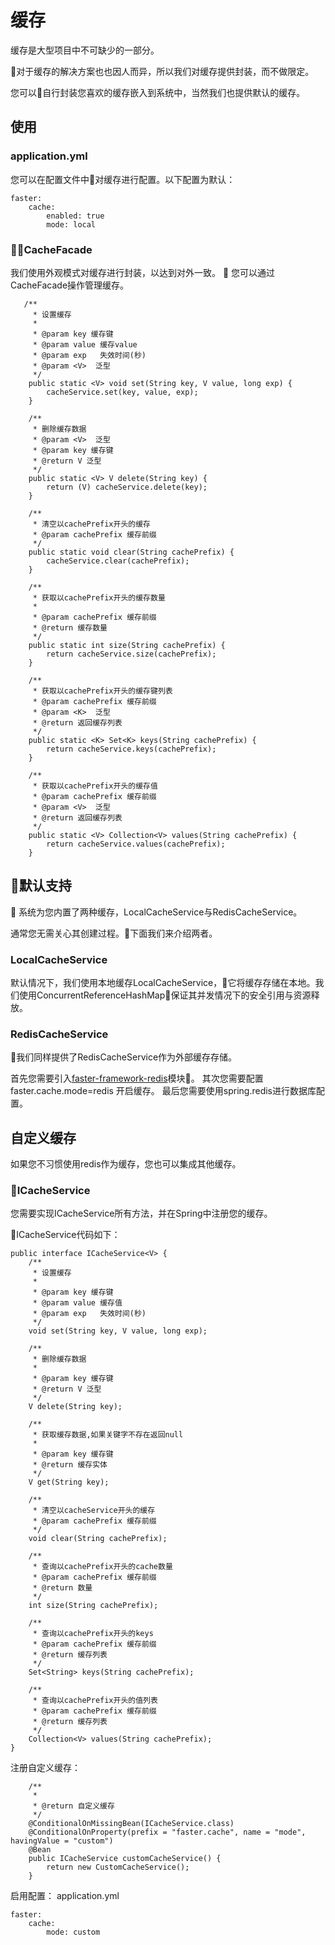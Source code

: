 # 缓存

缓存是大型项目中不可缺少的一部分。

对于缓存的解决方案也也因人而异，所以我们对缓存提供封装，而不做限定。

您可以自行封装您喜欢的缓存嵌入到系统中，当然我们也提供默认的缓存。

## 使用

### application.yml

您可以在配置文件中对缓存进行配置。以下配置为默认：

```
faster:
    cache:
        enabled: true
        mode: local
```

### CacheFacade

我们使用外观模式对缓存进行封装，以达到对外一致。

您可以通过CacheFacade操作管理缓存。

```
   /**
     * 设置缓存
     *
     * @param key 缓存键
     * @param value 缓存value
     * @param exp   失效时间(秒)
     * @param <V>  泛型
     */
    public static <V> void set(String key, V value, long exp) {
        cacheService.set(key, value, exp);
    }

    /**
     * 删除缓存数据
     * @param <V>  泛型
     * @param key 缓存键
     * @return V 泛型
     */
    public static <V> V delete(String key) {
        return (V) cacheService.delete(key);
    }

    /**
     * 清空以cachePrefix开头的缓存
     * @param cachePrefix 缓存前缀
     */
    public static void clear(String cachePrefix) {
        cacheService.clear(cachePrefix);
    }

    /**
     * 获取以cachePrefix开头的缓存数量
     *
     * @param cachePrefix 缓存前缀
     * @return 缓存数量
     */
    public static int size(String cachePrefix) {
        return cacheService.size(cachePrefix);
    }

    /**
     * 获取以cachePrefix开头的缓存键列表
     * @param cachePrefix 缓存前缀
     * @param <K>  泛型
     * @return 返回缓存列表
     */
    public static <K> Set<K> keys(String cachePrefix) {
        return cacheService.keys(cachePrefix);
    }

    /**
     * 获取以cachePrefix开头的缓存值
     * @param cachePrefix 缓存前缀
     * @param <V>  泛型
     * @return 返回缓存列表
     */
    public static <V> Collection<V> values(String cachePrefix) {
        return cacheService.values(cachePrefix);
    }
```

## 默认支持

系统为您内置了两种缓存，LocalCacheService与RedisCacheService。

通常您无需关心其创建过程。下面我们来介绍两者。

### LocalCacheService

默认情况下，我们使用本地缓存LocalCacheService，它将缓存存储在本地。我们使用ConcurrentReferenceHashMap保证其并发情况下的安全引用与资源释放。

### RedisCacheService

我们同样提供了RedisCacheService作为外部缓存存储。

首先您需要引入[faster-framework-redis](/modules/redis/README.html)模块。
其次您需要配置 faster.cache.mode=redis 开启缓存。
最后您需要使用spring.redis进行数据库配置。

## 自定义缓存

如果您不习惯使用redis作为缓存，您也可以集成其他缓存。

### ICacheService

您需要实现ICacheService所有方法，并在Spring中注册您的缓存。

ICacheService代码如下：

```
public interface ICacheService<V> {
    /**
     * 设置缓存
     *
     * @param key 缓存键
     * @param value 缓存值
     * @param exp   失效时间(秒)
     */
    void set(String key, V value, long exp);

    /**
     * 删除缓存数据
     *
     * @param key 缓存键
     * @return V 泛型
     */
    V delete(String key);

    /**
     * 获取缓存数据,如果关键字不存在返回null
     *
     * @param key 缓存键
     * @return 缓存实体
     */
    V get(String key);

    /**
     * 清空以cacheService开头的缓存
     * @param cachePrefix 缓存前缀
     */
    void clear(String cachePrefix);

    /**
     * 查询以cachePrefix开头的cache数量
     * @param cachePrefix 缓存前缀
     * @return 数量
     */
    int size(String cachePrefix);

    /**
     * 查询以cachePrefix开头的keys
     * @param cachePrefix 缓存前缀
     * @return 缓存列表
     */
    Set<String> keys(String cachePrefix);

    /**
     * 查询以cachePrefix开头的值列表
     * @param cachePrefix 缓存前缀
     * @return 缓存列表
     */
    Collection<V> values(String cachePrefix);
}
```


注册自定义缓存：

```
    /**
     *
     * @return 自定义缓存
     */
    @ConditionalOnMissingBean(ICacheService.class)
    @ConditionalOnProperty(prefix = "faster.cache", name = "mode", havingValue = "custom")
    @Bean
    public ICacheService customCacheService() {
        return new CustomCacheService();
    }
```

启用配置：
application.yml

```
faster:
    cache:
        mode: custom
```